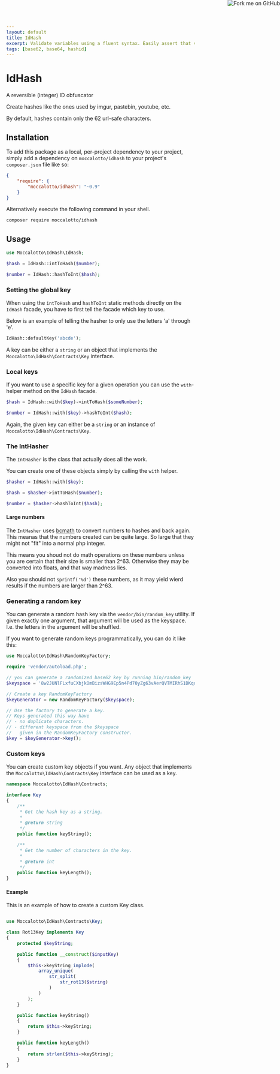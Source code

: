 ```yaml
---
layout: default
title: IdHash
excerpt: Validate variables using a fluent syntax. Easily assert that variables pass certain critera. Re-use the same validators for many variables.
tags: [base62, base64, hashid]
---
```


<a href="https://github.com/moccalotto/idhash">
<img
    style="position: absolute; top: 0; right: 0; border: 0;"
    src="https://camo.githubusercontent.com/a6677b08c955af8400f44c6298f40e7d19cc5b2d/68747470733a2f2f73332e616d617a6f6e6177732e636f6d2f6769746875622f726962626f6e732f666f726b6d655f72696768745f677261795f3664366436642e706e67"
    alt="Fork me on GitHub"
    data-canonical-src="https://s3.amazonaws.com/github/ribbons/forkme_right_gray_6d6d6d.png"
>
</a>

# IdHash

A reversible (integer) ID obfuscator

Create hashes like the ones used by imgur, pastebin, youtube, etc.

By default, hashes contain only the 62 url-safe characters.

## Installation

To add this package as a local, per-project dependency to your project, simply add a dependency on
 `moccalotto/idhash` to your project's `composer.json` file like so:

```json
{
    "require": {
        "moccalotto/idhash": "~0.9"
    }
}
```

Alternatively execute the following command in your shell.

```bash
composer require moccalotto/idhash
```

## Usage

```php
use Moccalotto\IdHash\IdHash;

$hash = IdHash::intToHash($number);

$number = IdHash::hashToInt($hash);
```

### Setting the global key

When using the `intToHash` and `hashToInt` static methods directly on the `IdHash` facade,
you have to first tell the facade which key to use.

Below is an example of telling the hasher to only use the letters 'a' through 'e'.

```php
IdHash::defaultKey('abcde');
```

A key can be either a `string` or an object that implements the `Moccalotto\IdHash\Contracts\Key` interface.

### Local keys

If you want to use a specific key for a given operation you can use the `with`-helper method on the `IdHash` facade.

```php
$hash = IdHash::with($key)->intToHash($someNumber);

$number = IdHash::with($key)->hashToInt($hash);
```

Again, the given key can either be a `string` or an instance of `Moccalotto\IdHash\Contracts\Key`.

### The IntHasher

The `IntHasher` is the class that actually does all the work.

You can create one of these objects simply by calling the `with` helper.

```php
$hasher = IdHash::with($key);

$hash = $hasher->intToHash($number);

$number = $hasher->hashToInt($hash);
```


#### Large numbers

The `IntHasher` uses [bcmath](http://php.net/manual/book.bc.php) to convert numbers to hashes and back again.
This meanas that the numbers created can be quite large. So large that they might not "fit" into a normal php
integer.

This means you shoud not do math operations on these numbers unless you are certain that their size is smaller than 2^63.
Otherwise they may be converted into floats, and that way madness lies.

Also you should not `sprintf('%d')` these numbers, as it may yield wierd results if the numbers are larger than 2^63.

### Generating a random key

You can generate a random hash key via the `vendor/bin/random_key` utility.
If given exactly one argument, that argument will be used as the keyspace.
I.e. the letters in the argument will be shuffled.

If you want to generate random keys programmatically, you can do it like this:

```php
use Moccalotto\IdHash\RandomKeyFactory;

require 'vendor/autoload.php';

// you can generate a randomized base62 key by running bin/random_key
$keyspace = '8w2JUNlFLxfuCXbjkOmBizsWHG9Ep5n4Pd70yZg63vAerQVTMIRhS1DKqocaYt';

// Create a key RandomKeyFactory
$keyGenerator = new RandomKeyFactory($keyspace);

// Use the factory to generate a key.
// Keys generated this way have
// - no duplicate characters.
// - different keyspace from the $keyspace
//   given in the RandomKeyFactory constructor.
$key = $keyGenerator->key();
```

### Custom keys

You can create custom key objects if you want. Any object that
implements the `Moccalotto\IdHash\Contracts\Key` interface
can be used as a key.

```php
namespace Moccalotto\IdHash\Contracts;

interface Key
{
    /**
     * Get the hash key as a string.
     *
     * @return string
     */
    public function keyString();

    /**
     * Get the number of characters in the key.
     *
     * @return int
     */
    public function keyLength();
}
```


#### Example

This is an example of how to create a custom Key class.

```php

use Moccalotto\IdHash\Contracts\Key;

class Rot13Key implements Key
{
    protected $keyString;

    public function __construct($inputKey)
    {
        $this->keyString implode(
            array_unique(
                str_split(
                    str_rot13($string)
                )
            )
        );
    }

    public function keyString()
    {
        return $this->keyString;
    }

    public function keyLength()
    {
        return strlen($this->keyString);
    }
}
```
